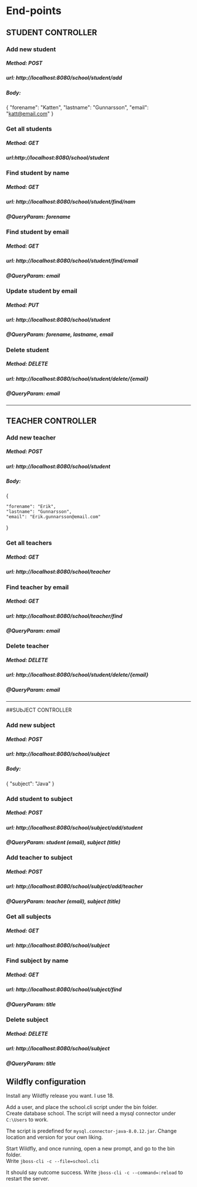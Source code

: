 # End-points

## STUDENT CONTROLLER

### Add new student
##### Method: POST
##### url: http://localhost:8080/school/student/add
##### Body: 
{
	"forename": "Katten",
	"lastname": "Gunnarsson",
	"email": "katt@email.com"
}


### Get all students
##### Method: GET
##### url:http://localhost:8080/school/student

### Find student by name
##### Method: GET
##### url: http://localhost:8080/school/student/find/nam
##### @QueryParam: forename

### Find student by email
##### Method: GET
##### url: http://localhost:8080/school/student/find/email
##### @QueryParam: email

### Update student by email
##### Method: PUT
##### url: http://localhost:8080/school/student
##### @QueryParam: forename, lastname, email

### Delete student
##### Method: DELETE
##### url: http://localhost:8080/school/student/delete/{email}
##### @QueryParam: email

-----------------------------------------------------------------------------------------------
## TEACHER CONTROLLER

### Add new teacher
##### Method: POST
##### url: http://localhost:8080/school/student
##### Body: 
{

	"forename": "Erik",
	"lastname": "Gunnarsson",
	"email": "Erik.gunnarsson@email.com"
}

### Get all teachers
##### Method: GET
##### url: http://localhost:8080/school/teacher

### Find teacher by email
##### Method: GET
##### url: http://localhost:8080/school/teacher/find
##### @QueryParam: email



### Delete teacher
##### Method: DELETE
##### url: http://localhost:8080/school/student/delete/{email}
##### @QueryParam: email


-----------------------------------------------------------------------------------------
##SUbJECT CONTROLLER

### Add new subject
##### Method: POST
##### url: http://localhost:8080/school/subject
##### Body: 
{
	"subject": "Java"
}
### Add student to subject
##### Method: POST
##### url: http://localhost:8080/school/subject/add/student
##### @QueryParam: student (email), subject (title)

### Add teacher to subject
##### Method: POST
##### url: http://localhost:8080/school/subject/add/teacher
##### @QueryParam: teacher (email), subject (title)

### Get all subjects
##### Method: GET
##### url: http://localhost:8080/school/subject

### Find subject by name
##### Method: GET
##### url: http://localhost:8080/school/subject/find
##### @QueryParam: title

### Delete subject
##### Method: DELETE
##### url: http://localhost:8080/school/subject
##### @QueryParam: title


## Wildfly configuration

Install any Wildfly release you want. I use 18.

Add a user, and place the school.cli script under the bin folder.<br>
Create database school. The script will need a mysql connector under `C:\Users`
to work. 

The script is predefined for `mysql.connector-java-8.0.12.jar`. Change location and version for your own liking.

Start Wildfly, and once running, open a new prompt, and go to the bin folder.<br>
Write `jboss-cli -c --file=school.cli`

It should say outcome success. Write `jboss-cli -c --command=:reload` to restart the server.




